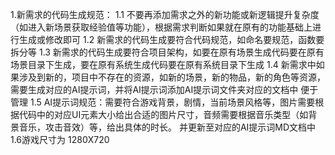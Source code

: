 1.新需求的代码生成规范：
1.1 不要再添加需求之外的新功能或新逻辑提升复杂度（如进入新场景获取经验值等功能），根据需求判断如果就在原有的功能基础上进行生成或修改即可
1.2 新需求的代码生成要符合代码规范，如命名要规范，函数要拆分等
1.3 新需求的代码生成要符合项目架构，如要在原有场景生成代码要在原有场景目录下生成，要在原有系统生成代码要在原有系统目录下生成
1.4 新需求中如果涉及到新的，项目中不存在的资源，如新的场景，新的物品，新的角色等资源，需要生成对应的AI提示词，并将AI提示词添加AI提示词文件夹对应的文档中 便于管理
1.5 AI提示词规范：需要符合游戏背景，剧情，当前场景风格等，图片需要根据代码中的对应UI元素大小给出合适的图片尺寸，音频需要根据音乐类型（如背景音乐，攻击音效）等，给出具体的时长。 并更新至对应的AI提示词MD文档中
1.6游戏尺寸为 1280X720

